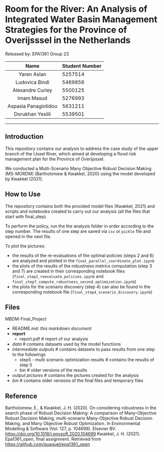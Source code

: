 # Room for the River: An Analysis of Integrated Water Basin Management Strategies for the Province of Overijsssel in the Netherlands



Released by: EPA1361 Group 23

|           Name           | Student Number |
|:------------------------:|:---------------|
|       Yaren Aslan        | 5257514        | 
|      Ludovica Bindi      | 5469856        |
|     Alexandre Curley     | 5500125        | 
|        Imam Masud        | 5276993        | 
|   Aspasia Panagiotidou   | 5631211        |
|     Dorukhan Yesilli     | 5539501        |


---

## Introduction
This repository contains our analysis to address the case study of the upper branch of the IJssel River, which aimed at developing a flood risk management plan for the Province of Overijsssel.

We conducted a Multi-Scenario Many Objective Robust Decision Making (MS-MORDM) (Bartholomew & Kwakkel, 2020) using the model developed by Kwakkel (2021).

## How to Use

The repository contains both the provided model files (Kwakkel, 2021) and scripts and notebooks created to carry out our analysis (all the files that start with final_step).

To perform the policy, run the the analysis folder in order according to the step number. The results of one step are saved via <code>csv</code> or <code>pickle</code> file and opened in the next file.

To plot the pictures:
* the results of the re-evaluations of the optimal policies (steps 2 and 6) are analyzed and plotted in the <code>final_parallel_coordinate_plot.ipynb</code>
* the plots of the results of the robustness metrics computation (step 3 and 7) are created in their corresponding notebook files (<code>final_step2_reevaluate_policies.ipynb</code> and <code>final_step7_compute_robustness_second_optimization.ipynb</code>)
* the plots for the scenario discovery (step 4) can also be found in the corresponding notebook file (<code>final_step4_scenario_discovery.ipynb</code>)

## Files

MBDM-Final_Project
* README.md: _this markdown document_ 
* <b>report</b>
    * report.pdf                  # report of our analysis
* _data_                            # contains datasets used by the model functions
* _intermediate outputs_            # contains datasets to pass results from one step to the followings
    * step5 - multi scenario optimization results # contains the results of step 5
    * bin                         # older versions of the results
* _output pictures_                 # contains the pictures created for the analysis
* _bin_                             # contains older versions of the final files and temporary files

## Reference
Bartholomew, E., & Kwakkel, J. H. (2020). On considering robustness in the search phase of Robust Decision Making: A comparison of Many-Objective Robust Decision Making, multi-scenario Many-Objective Robust Decision Making, and Many Objective Robust Optimization. In Environmental Modelling & Software (Vol. 127, p. 104699). Elsevier BV. https://doi.org/10.1016/j.envsoft.2020.104699
Kwakkel, J. H. (2021). Epa1361_open, final assignment. Retrieved from https://github.com/quaquel/epa1361_open